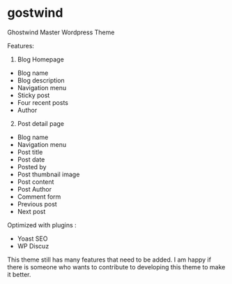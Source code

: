 # gostwind
Ghostwind Master Wordpress Theme

Features:

1. Blog Homepage
+ Blog name
+ Blog description
+ Navigation menu
+ Sticky post
+ Four recent posts
+ Author

2. Post detail page
+ Blog name
+ Navigation menu
+ Post title
+ Post date
+ Posted by
+ Post thumbnail image
+ Post content
+ Post Author
+ Comment form
+ Previous post
+ Next post

Optimized with plugins :
+ Yoast SEO
+ WP Discuz

This theme still has many features that need to be added. I am happy if there is someone who wants to contribute to developing this theme to make it better.
